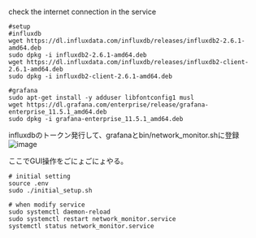 check the internet connection in the service

```
#setup
#influxdb
wget https://dl.influxdata.com/influxdb/releases/influxdb2-2.6.1-amd64.deb
sudo dpkg -i influxdb2-2.6.1-amd64.deb
wget https://dl.influxdata.com/influxdb/releases/influxdb2-client-2.6.1-amd64.deb
sudo dpkg -i influxdb2-client-2.6.1-amd64.deb

#grafana
sudo apt-get install -y adduser libfontconfig1 musl
wget https://dl.grafana.com/enterprise/release/grafana-enterprise_11.5.1_amd64.deb
sudo dpkg -i grafana-enterprise_11.5.1_amd64.deb

```

influxdbのトークン発行して、grafanaとbin/network_monitor.shに登録
![image](https://github.com/user-attachments/assets/a827fcef-95f0-4b6d-becc-e5833c83bf3a)

ここでGUI操作をごにょごにょやる。

```
# initial setting
source .env
sudo ./initial_setup.sh

# when modify service
sudo systemctl daemon-reload
sudo systemctl restart network_monitor.service
systemctl status network_monitor.service
```

